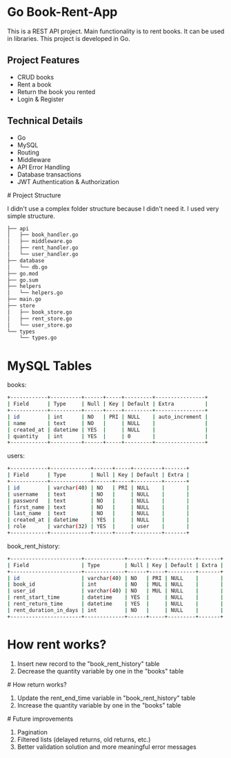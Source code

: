 # Go Book-Rent-App

This is a REST API project. Main functionality is to rent books. It can be used in libraries. This project is developed in Go.

## Project Features

- CRUD books
- Rent a book
- Return the book you rented
- Login & Register

## Technical Details

- Go
- MySQL
- Routing
- Middleware
- API Error Handling
- Database transactions
- JWT Authentication & Authorization

# Project Structure

I didn't use a complex folder structure because I didn't need it. I used very simple structure.

```bash
├── api
│   ├── book_handler.go
│   ├── middleware.go
│   ├── rent_handler.go
│   └── user_handler.go
├── database
│   └── db.go
├── go.mod
├── go.sum
├── helpers
│   └── helpers.go
├── main.go
├── store
│   ├── book_store.go
│   ├── rent_store.go
│   └── user_store.go
└── types
    └── types.go
```

# MySQL Tables

books:

```bash
+------------+----------+------+-----+---------+----------------+
| Field      | Type     | Null | Key | Default | Extra          |
+------------+----------+------+-----+---------+----------------+
| id         | int      | NO   | PRI | NULL    | auto_increment |
| name       | text     | NO   |     | NULL    |                |
| created_at | datetime | YES  |     | NULL    |                |
| quantity   | int      | YES  |     | 0       |                |
+------------+----------+------+-----+---------+----------------+
```

users:

```bash
+------------+-------------+------+-----+---------+-------+
| Field      | Type        | Null | Key | Default | Extra |
+------------+-------------+------+-----+---------+-------+
| id         | varchar(40) | NO   | PRI | NULL    |       |
| username   | text        | NO   |     | NULL    |       |
| password   | text        | NO   |     | NULL    |       |
| first_name | text        | NO   |     | NULL    |       |
| last_name  | text        | NO   |     | NULL    |       |
| created_at | datetime    | YES  |     | NULL    |       |
| role       | varchar(32) | YES  |     | user    |       |
+------------+-------------+------+-----+---------+-------+
```

book_rent_history:

```bash
+-----------------------+-------------+------+-----+---------+-------+
| Field                 | Type        | Null | Key | Default | Extra |
+-----------------------+-------------+------+-----+---------+-------+
| id                    | varchar(40) | NO   | PRI | NULL    |       |
| book_id               | int         | NO   | MUL | NULL    |       |
| user_id               | varchar(40) | NO   | MUL | NULL    |       |
| rent_start_time       | datetime    | YES  |     | NULL    |       |
| rent_return_time      | datetime    | YES  |     | NULL    |       |
| rent_duration_in_days | int         | NO   |     | NULL    |       |
+-----------------------+-------------+------+-----+---------+-------+
```

# How rent works?

1. Insert new record to the "book_rent_history" table
2. Decrease the quantity variable by one in the "books" table

# How return works?

1. Update the rent_end_time variable in "book_rent_history" table
2. Increase the quantity variable by one in the "books" table

# Future improvements

1. Pagination
2. Filtered lists (delayed returns, old returns, etc.)
3. Better validation solution and more meaningful error messages
